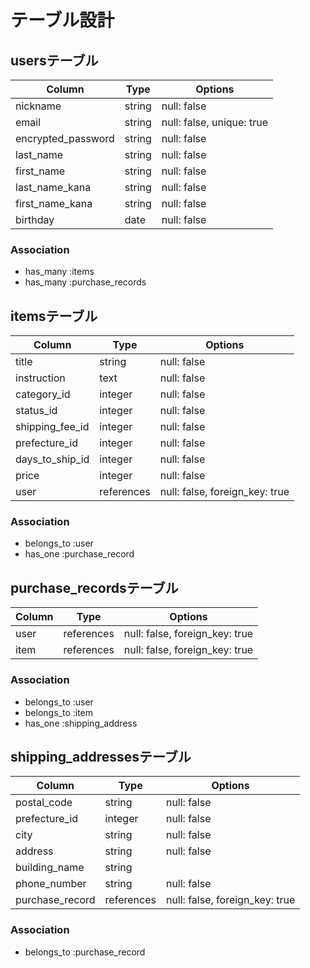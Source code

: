 # テーブル設計

## usersテーブル

| Column              | Type      | Options                   |
| ------------------- | --------- | ------------------------- |
| nickname            | string    | null: false               |
| email               | string    | null: false, unique: true |
| encrypted_password  | string    | null: false               |
| last_name           | string    | null: false               |
| first_name          | string    | null: false               |
| last_name_kana      | string    | null: false               |
| first_name_kana     | string    | null: false               |
| birthday            | date      | null: false               |

### Association
- has_many :items
- has_many :purchase_records


## itemsテーブル

| Column              | Type         | Options                        |
| ------------------- | ------------ | ------------------------------ |
| title               | string       | null: false                    |
| instruction         | text         | null: false                    |
| category_id         | integer      | null: false                    |
| status_id           | integer      | null: false                    |
| shipping_fee_id     | integer      | null: false                    |
| prefecture_id       | integer      | null: false                    |
| days_to_ship_id     | integer      | null: false                    |
| price               | integer      | null: false                    |
| user                | references   | null: false, foreign_key: true |

### Association
- belongs_to :user
- has_one :purchase_record


## purchase_recordsテーブル

| Column              | Type         | Options                        |
| ------------------- | ------------ | ------------------------------ |
| user                | references   | null: false, foreign_key: true |
| item                | references   | null: false, foreign_key: true |

### Association
- belongs_to :user
- belongs_to :item
- has_one :shipping_address



## shipping_addressesテーブル

| Column              | Type         | Options                        |
| ------------------- | ------------ | ------------------------------ |
| postal_code         | string       | null: false                    |
| prefecture_id       | integer      | null: false                    |
| city                | string       | null: false                    |
| address             | string       | null: false                    |
| building_name       | string       |                                |
| phone_number        | string       | null: false                    |
| purchase_record     | references   | null: false, foreign_key: true |

### Association
- belongs_to :purchase_record


